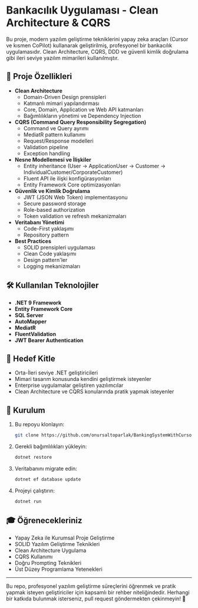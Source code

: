 # Bankacılık Uygulaması - Clean Architecture & CQRS

Bu proje, modern yazılım geliştirme tekniklerini yapay zeka araçları (Cursor ve kısmen CoPilot) kullanarak geliştirilmiş, profesyonel bir bankacılık uygulamasıdır. Clean Architecture, CQRS, DDD ve güvenli kimlik doğrulama gibi ileri seviye yazılım mimarileri kullanılmıştır.

## 🚀 Proje Özellikleri
- **Clean Architecture**
  - Domain-Driven Design prensipleri
  - Katmanlı mimari yapılandırması
  - Core, Domain, Application ve Web API katmanları
  - Bağımlılıkların yönetimi ve Dependency Injection
- **CQRS (Command Query Responsibility Segregation)**
  - Command ve Query ayrımı
  - MediatR pattern kullanımı
  - Request/Response modelleri
  - Validation pipeline
  - Exception handling
- **Nesne Modellemesi ve İlişkiler**
  - Entity inheritance (User -> ApplicationUser -> Customer -> IndividualCustomer/CorporateCustomer)
  - Fluent API ile ilişki konfigürasyonları
  - Entity Framework Core optimizasyonları
- **Güvenlik ve Kimlik Doğrulama**
  - JWT (JSON Web Token) implementasyonu
  - Secure password storage
  - Role-based authorization
  - Token validation ve refresh mekanizmaları
- **Veritabanı Yönetimi**
  - Code-First yaklaşımı
  - Repository pattern
- **Best Practices**
  - SOLID prensipleri uygulaması
  - Clean Code yaklaşımı
  - Design pattern'ler
  - Logging mekanizmaları

## 🛠 Kullanılan Teknolojiler
- **.NET 9 Framework**
- **Entity Framework Core**
- **SQL Server**
- **AutoMapper**
- **MediatR**
- **FluentValidation**
- **JWT Bearer Authentication**

## 🎯 Hedef Kitle
- Orta-İleri seviye .NET geliştiricileri
- Mimari tasarım konusunda kendini geliştirmek isteyenler
- Enterprise uygulamalar geliştiren yazılımcılar
- Clean Architecture ve CQRS konularında pratik yapmak isteyenler

## 📌 Kurulum
1. Bu repoyu klonlayın:
   ```bash
   git clone https://github.com/onursaltoparlak/BankingSystemWithCursor.git
   ```
2. Gerekli bağımlılıkları yükleyin:
   ```bash
   dotnet restore
   ```
3. Veritabanını migrate edin:
   ```bash
   dotnet ef database update
   ```
4. Projeyi çalıştırın:
   ```bash
   dotnet run
   ```

## 🎓 Öğrenecekleriniz
- Yapay Zeka ile Kurumsal Proje Geliştirme
- SOLID Yazılım Geliştirme Teknikleri
- Clean Architecture Uygulama
- CQRS Kullanımı
- Doğru Prompting Teknikleri
- Üst Düzey Programlama Yetenekleri

---
Bu repo, profesyonel yazılım geliştirme süreçlerini öğrenmek ve pratik yapmak isteyen geliştiriciler için kapsamlı bir rehber niteliğindedir. Herhangi bir katkıda bulunmak isterseniz, pull request göndermekten çekinmeyin! 🚀


